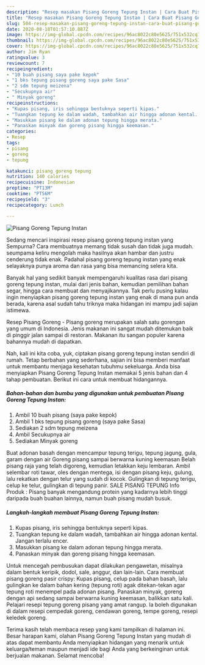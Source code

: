 ```yaml
---
description: "Resep masakan Pisang Goreng Tepung Instan | Cara Buat Pisang Goreng Tepung Instan Yang Sempurna"
title: "Resep masakan Pisang Goreng Tepung Instan | Cara Buat Pisang Goreng Tepung Instan Yang Sempurna"
slug: 504-resep-masakan-pisang-goreng-tepung-instan-cara-buat-pisang-goreng-tepung-instan-yang-sempurna
date: 2020-08-18T01:57:10.887Z
image: https://img-global.cpcdn.com/recipes/96ac8022c80e5625/751x532cq70/pisang-goreng-tepung-instan-foto-resep-utama.jpg
thumbnail: https://img-global.cpcdn.com/recipes/96ac8022c80e5625/751x532cq70/pisang-goreng-tepung-instan-foto-resep-utama.jpg
cover: https://img-global.cpcdn.com/recipes/96ac8022c80e5625/751x532cq70/pisang-goreng-tepung-instan-foto-resep-utama.jpg
author: Jim Ryan
ratingvalue: 3
reviewcount: 7
recipeingredient:
- "10 buah pisang saya pake kepok"
- "1 bks tepung pisang goreng saya pake Sasa"
- "2 sdm tepung meizena"
- "Secukupnya air"
- " Minyak goreng"
recipeinstructions:
- "Kupas pisang, iris sehingga bentuknya seperti kipas."
- "Tuangkan tepung ke dalam wadah, tambahkan air hingga adonan kental. Jangan terlalu encer."
- "Masukkan pisang ke dalam adonan tepung hingga merata."
- "Panaskan minyak dan goreng pisang hingga keemasan."
categories:
- Resep
tags:
- pisang
- goreng
- tepung

katakunci: pisang goreng tepung 
nutrition: 140 calories
recipecuisine: Indonesian
preptime: "PT13M"
cooktime: "PT56M"
recipeyield: "3"
recipecategory: Lunch

---
```



![Pisang Goreng Tepung Instan](https://img-global.cpcdn.com/recipes/96ac8022c80e5625/751x532cq70/pisang-goreng-tepung-instan-foto-resep-utama.jpg)

Sedang mencari inspirasi resep pisang goreng tepung instan yang Sempurna? Cara membuatnya memang tidak susah dan tidak juga mudah. seumpama keliru mengolah maka hasilnya akan hambar dan justru cenderung tidak enak. Padahal pisang goreng tepung instan yang enak selayaknya punya aroma dan rasa yang bisa memancing selera kita.

Banyak hal yang sedikit banyak mempengaruhi kualitas rasa dari pisang goreng tepung instan, mulai dari jenis bahan, kemudian pemilihan bahan segar, hingga cara membuat dan menyajikannya. Tak perlu pusing kalau ingin menyiapkan pisang goreng tepung instan yang enak di mana pun anda berada, karena asal sudah tahu triknya maka hidangan ini mampu jadi sajian istimewa.

Resep Pisang Goreng - Pisang goreng merupakan salah satu gorengan yang umum di Indonesia. Jenis makanan ini sangat mudah ditemukan baik di pinggir jalan sampai di restoran. Makanan itu sangan populer karena bahannya mudah di dapatkan.


Nah, kali ini kita coba, yuk, ciptakan pisang goreng tepung instan sendiri di rumah. Tetap berbahan yang sederhana, sajian ini bisa memberi manfaat untuk membantu menjaga kesehatan tubuhmu sekeluarga. Anda bisa menyiapkan Pisang Goreng Tepung Instan memakai 5 jenis bahan dan 4 tahap pembuatan. Berikut ini cara untuk membuat hidangannya.

<!--inarticleads1-->

##### Bahan-bahan dan bumbu yang digunakan untuk pembuatan Pisang Goreng Tepung Instan:

1. Ambil 10 buah pisang (saya pake kepok)
1. Ambil 1 bks tepung pisang goreng (saya pake Sasa)
1. Sediakan 2 sdm tepung meizena
1. Ambil Secukupnya air
1. Sediakan  Minyak goreng


Buat adonan basah dengan mencampur tepung terigu, tepung jagung, gula, garam dengan air Goreng pisang sampai berwarna kuning keemasan Belah pisang raja yang telah digoreng, kemudian letakkan keju lembaran. Ambil selembar roti tawar, oles dengan mentega, isi dengan pisang keju, gulung, lalu rekatkan dengan telur yang sudah di kocok. Gulingkan di tepung terigu, celup ke telur, gulingkan di tepung panir. SALE PISANG TEPUNG Info Produk : Pisang banyak mengandung protein yang kadarnya lebih tinggi daripada buah buahan lainnya, namun buah pisang mudah busuk. 

<!--inarticleads2-->

##### Langkah-langkah membuat Pisang Goreng Tepung Instan:

1. Kupas pisang, iris sehingga bentuknya seperti kipas.
1. Tuangkan tepung ke dalam wadah, tambahkan air hingga adonan kental. Jangan terlalu encer.
1. Masukkan pisang ke dalam adonan tepung hingga merata.
1. Panaskan minyak dan goreng pisang hingga keemasan.


Untuk mencegah pembusukan dapat dilakukan pengawetan, misalnya dalam bentuk keripik, dodol, sale, anggur, dan lain-lain. Cara membuat pisang goreng pasir crispy: Kupas pisang, celup pada bahan basah, lalu gulingkan ke dalam bahan kering (tepung roti) agak ditekan-tekan agar tepung roti menempel pada adonan pisang. Panaskan minyak, goreng dengan api sedang sampai berwarna kuning keemasan, balikkan satu kali. Pelajari resepi tepung goreng pisang yang amat rangup. Ia boleh digunakan di dalam resepi cempedak goreng, cendawan goreng, tempe goreng, resepi keledek goreng. 

Terima kasih telah membaca resep yang kami tampilkan di halaman ini. Besar harapan kami, olahan Pisang Goreng Tepung Instan yang mudah di atas dapat membantu Anda menyiapkan hidangan yang menarik untuk keluarga/teman maupun menjadi ide bagi Anda yang berkeinginan untuk berjualan makanan. Selamat mencoba!
